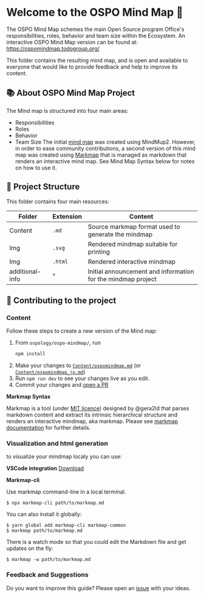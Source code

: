 # Welcome to the OSPO Mind Map 🧭

The OSPO Mind Map schemes the main Open Source program Office's responsibilities, roles, behavior and team size within the Ecosystem. An interactive OSPO Mind Map version can be found at: https://ospomindmap.todogroup.org/

This folder contains the resulting mind map, and is open and available to everyone that would like to provide feedback and help to improve its content.

## 📚 About OSPO Mind Map Project

The Mind map is structured into four main areas:

* Responsibilities
* Roles
* Behavior
* Team Size
The initial [mind map](https://github.com/todogroup/ospology/discussions/75#discussion-3962305) was created using MindMup2.
However, in order to ease community contributions, a second version of this mind map was created using [Markmap](https://markmap.js.org/) that is managed as markdown that renders an interactive mind map. See Mind Map Syntax below for notes on how to use it.

## 🧩 Project Structure

This folder contains four main resources:

| Folder | Extension | Content |
| --- | --- | --- |
| Content | `.md` | Source markmap format used to generate the mindmap |
| Img | `.svg` | Rendered mindmap suitable for printing |
| Img | `.html` | Rendered interactive mindmap |
| additional-info | `*` | Initial announcement and information for the mindmap project |

## 🙋 Contributing to the project

### Content

Follow these steps to create a new version of the Mind map:

1. From `ospology/ospo-mindmap/`, run
   ```sh
   npm install
   ```
2. Make your changes to [`Content/ospomindmap.md`](Content/ospomindmap.md) (or [`Content/ospomindmap_jp.md`](Content/ospomindmap_jp.md))
3. Run `npm run dev` to see your changes live as you edit.
4. Commit your changes and [open a PR](https://github.com/todogroup/ospology/pulls)

**Markmap Syntax**

Markmap is a tool (under [MIT licence](https://github.com/gera2ld/markmap/blob/master/LICENSE)) designed by @gera2ld that parses markdown content and extract its intrinsic hierarchical structure and renders an interactive mindmap, aka markmap. Please see [markmap documentation](https://markmap.js.org/docs/) for further details.

### Visualization and html generation


to visualize your mindmap localy you can use:

**VSCode integration**
[Download](https://marketplace.visualstudio.com/items?itemName=gera2ld.markmap-vscode)

**Markmap-cli**

Use markmap command-line in a local terminal.

```
$ npx markmap-cli path/to/markmap.md
```
You can also install it globally:
```
$ yarn global add markmap-cli markmap-common
$ markmap path/to/markmap.md
```
There is a watch mode so that you could edit the Markdown file and get updates on the fly:
```
$ markmap -w path/to/markmap.md
```

### Feedback and Suggestions

Do you want to improve this guide? Please open an [issue](https://github.com/todogroup/ospology/issues) with your ideas.

